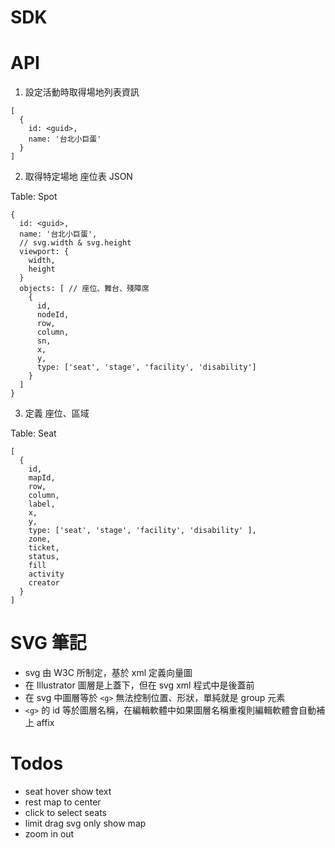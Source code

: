 # SDK

# API

1. 設定活動時取得場地列表資訊

```
[
  {
    id: <guid>,
    name: '台北小巨蛋'
  }
]
```

2. 取得特定場地 座位表 JSON 

Table: Spot

```
{
  id: <guid>,
  name: '台北小巨蛋',
  // svg.width & svg.height
  viewport: {
    width,
    height
  }
  objects: [ // 座位、舞台、殘障席
    {
      id,
      nodeId,
      row,
      column,
      sn,
      x,
      y,
      type: ['seat', 'stage', 'facility', 'disability']
    }
  ]
}

```

3. 定義 座位、區域

Table: Seat

```
[
  {
    id,
    mapId,
    row,
    column,
    label,
    x,
    y,
    type: ['seat', 'stage', 'facility', 'disability' ],
    zone,
    ticket,
    status,
    fill
    activity
    creator
  }
]
```


# SVG 筆記

* svg 由 W3C 所制定，基於 xml 定義向量圖
* 在 Illustrator 圖層是上蓋下，但在 svg xml 程式中是後蓋前
* 在 svg 中圖層等於 `<g>` 無法控制位置、形狀，單純就是 group 元素
* `<g>` 的 id 等於圖層名稱，在編輯軟體中如果圖層名稱重複則編輯軟體會自動補上 affix

# Todos

* seat hover show text
* rest map to center
* click to select seats
* limit drag svg only show map
* zoom in out